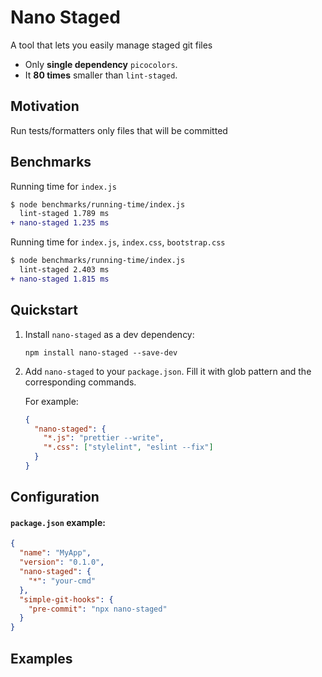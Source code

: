 # Nano Staged

A tool that lets you easily manage staged git files

- Only **single dependency** `picocolors`.
- It **80 times** smaller than `lint-staged`.

## Motivation

Run tests/formatters only files that will be committed

## Benchmarks

Running time for `index.js`

```diff
$ node benchmarks/running-time/index.js
  lint-staged 1.789 ms
+ nano-staged 1.235 ms
```

Running time for `index.js`, `index.css`, `bootstrap.css`

```diff
$ node benchmarks/running-time/index.js
  lint-staged 2.403 ms
+ nano-staged 1.815 ms
```

## Quickstart

1. Install `nano-staged` as a dev dependency:

   ```terminal
   npm install nano-staged --save-dev
   ```

2. Add `nano-staged` to your `package.json`. Fill it with glob pattern and the corresponding commands.

   For example:

   ```json
   {
     "nano-staged": {
       "*.js": "prettier --write",
       "*.css": ["stylelint", "eslint --fix"]
     }
   }
   ```

## Configuration

#### `package.json` example:

```json
{
  "name": "MyApp",
  "version": "0.1.0",
  "nano-staged": {
    "*": "your-cmd"
  },
  "simple-git-hooks": {
    "pre-commit": "npx nano-staged"
  }
}
```

## Examples
